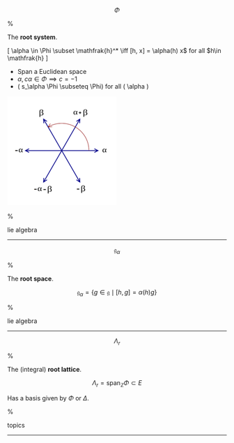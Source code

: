 $$
\Phi
$$

%

The **root system**.

\[
\alpha \in \Phi \subset \mathfrak{h}^* \iff [h, x] = \alpha(h) x$ for all $h\in \mathfrak{h}
\]

- Span a Euclidean space 
- $\alpha, c\alpha \in \Phi \implies c=-1$
- \( s_\alpha \Phi \subseteq \Phi\) for all \( \alpha \)

![](2020-02-02-20-40-09.png)

%

lie algebra

---

$$
\mathfrak{g}_\alpha
$$

%

The **root space**.

$$
\mathfrak{g}_\alpha = \{g\in \mathfrak{g} \mid [h, g] = \alpha(h) g\}
$$

%

lie algebra

---



$$
\Lambda_r
$$

%

The (integral) **root lattice**.

$$
\Lambda_r = \mathrm{span}_{\mathbb{Z}}\Phi \subset E
$$

Has a basis given by $\Phi$ or $\Delta$.

%

topics

---




